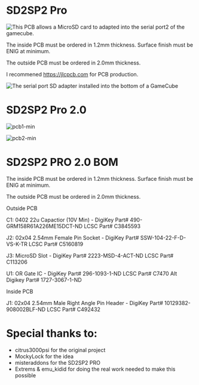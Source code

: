 # SD2SP2 Pro

![This PCB allows a MicroSD card to adapted into the serial port2 of the gamecube.](https://github.com/misteraddons/SD2SP2-Pro/blob/master/Assets/assembly.jpeg?raw=true "SD2SP2")

The inside PCB must be ordered in 1.2mm thickness. Surface finish must be ENIG at minimum.

The outside PCB must be ordered in 2.0mm thickness.

I recommened https://jlcpcb.com for PCB production.

![The serial port SD adapter installed into the bottom of a GameCube](https://github.com/misteraddons/SD2SP2-Pro/blob/master/Assets/side.jpg?raw=true "SD2SP2")



# SD2SP2 Pro 2.0



![pcb1-min](https://github.com/silverstee1/SD2SP2-Pro/assets/54997238/9f54725f-131c-45a7-a1ca-24f069668f79)

![pcb2-min](https://github.com/silverstee1/SD2SP2-Pro/assets/54997238/78f84408-46c2-400c-9989-09444aeecdcc)


SD2SP2 PRO 2.0 BOM
=====================================
The inside PCB must be ordered in 1.2mm thickness. Surface finish must be ENIG at minimum.

The outside PCB must be ordered in 2.0mm thickness.

Outside PCB

C1: 0402 22u Capactior (10V Min) - DigiKey Part# 490-GRM158R61A226ME15DCT-ND
LCSC Part# C3845593

J2: 02x04 2.54mm Female Pin Socket - DigiKey Part# SSW-104-22-F-D-VS-K-TR
LCSC Part# C5160819

J3: MicroSD Slot - DigiKey Part# 2223-MSD-4-ACT-ND
LCSC Part# C113206

U1: OR Gate IC - DigiKey Part# 296-1093-1-ND
LCSC Part# C7470
Alt Digikey Part# 1727-3067-1-ND

Inside PCB

J1: 02x04 2.54mm Male Right Angle Pin Header - DigiKey Part# 10129382-908002BLF-ND
LCSC Part# C492432


Special thanks to:
=====================================
 * citrus3000psi for the original project
 * MockyLock for the idea
 * misteraddons for the SD2SP2 PRO  
 * Extrems & emu_kidid for doing the real work needed to make this possible
